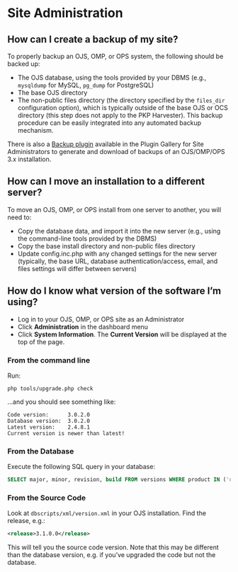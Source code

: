 # Site Administration

## How can I create a backup of my site?

To properly backup an OJS, OMP, or OPS system, the following should be backed up:

* The OJS database, using the tools provided by your DBMS (e.g., `mysqldump` for MySQL, `pg_dump` for PostgreSQL)
* The base OJS directory
* The non-public files directory (the directory specified by the `files_dir` configuration option), which is typically outside of the base OJS or OCS directory (this step does not apply to the PKP Harvester). This backup procedure can be easily integrated into any automated backup mechanism.

There is also a [Backup plugin](https://github.com/asmecher/backup) available in the Plugin Gallery for Site Administrators to generate and download of backups of an OJS/OMP/OPS 3.x installation.

## How can I move an installation to a different server?

To move an OJS, OMP, or OPS install from one server to another, you will need to:

* Copy the database data, and import it into the new server (e.g., using the command-line tools provided by the DBMS)
* Copy the base install directory and non-public files directory
* Update config.inc.php with any changed settings for the new server (typically, the base URL, database authentication/access, email, and files settings will differ between servers)

## How do I know what version of the software I’m using?

* Log in to your OJS, OMP, or OPS site as an Administrator
* Click **Administration** in the dashboard menu
* Click **System Information**. The **Current Version** will be displayed at the top of the page.

### From the command line

Run:

```
php tools/upgrade.php check
```

…and you should see something like:

```
Code version:      3.0.2.0
Database version:  3.0.2.0
Latest version:    2.4.8.1
Current version is newer than latest!
```

### From the Database

Execute the following SQL query in your database:

```sql
SELECT major, minor, revision, build FROM versions WHERE product IN ('ojs2', 'omp') AND current=1;
```

### From the Source Code

Look at `dbscripts/xml/version.xml` in your OJS installation. Find the release, e.g.:

```xml
<release>3.1.0.0</release>
```

This will tell you the source code version. Note that this may be different than the database version, e.g. if you’ve upgraded the code but not the database.
